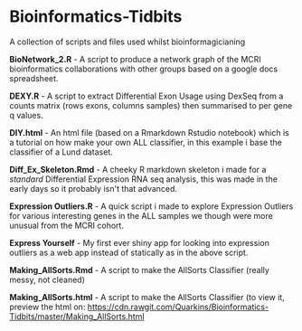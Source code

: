 # Bioinformatics-Tidbits
A collection of scripts and files used whilst bioinformagicianing

**BioNetwork_2.R** - A script to produce a network graph of the MCRI bioinformatics collaborations with other groups based on a google docs spreadsheet.

**DEXY.R** - A script to extract Differential Exon Usage using DexSeq from a counts matrix (rows exons, columns samples) then summarised to per gene q values.

**DIY.html** - An html file (based on a Rmarkdown Rstudio notebook) which is a tutorial on how make your own ALL classifier, in this example i base the classifier of a Lund dataset.

**Diff_Ex_Skeleton.Rmd** - A cheeky R markdown skeleton i made for a _standard_ Differential Expression RNA seq analysis, this was made in the early days so it probably isn't that advanced.

**Expression Outliers.R** - A quick script i made to explore Expression Outliers for various interesting genes in the ALL samples we though were more unusual from the MCRI cohort.

**Express Yourself** - My first ever shiny app for looking into expression outliers as a web app instead of statically as in the above script.

**Making_AllSorts.Rmd** - A script to make the AllSorts Classifier (really messy, not cleaned)

**Making_AllSorts.html** - A script to make the AllSorts Classifier (to view it, preview the html on: https://cdn.rawgit.com/Quarkins/Bioinformatics-Tidbits/master/Making_AllSorts.html 
